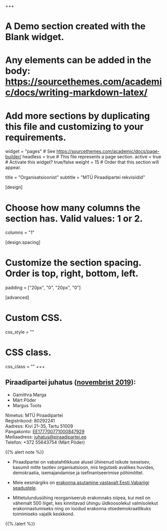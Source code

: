 +++
# A Demo section created with the Blank widget.
# Any elements can be added in the body: https://sourcethemes.com/academic/docs/writing-markdown-latex/
# Add more sections by duplicating this file and customizing to your requirements.

widget = "pages"  # See https://sourcethemes.com/academic/docs/page-builder/
headless = true  # This file represents a page section.
active = true  # Activate this widget? true/false
weight = 15  # Order that this section will appear.

title = "Organisatsioonist"
subtitle = "MTÜ Piraadipartei rekvisiidid"

[design]
  # Choose how many columns the section has. Valid values: 1 or 2.
  columns = "1"

[design.spacing]
  # Customize the section spacing. Order is top, right, bottom, left.
  padding = ["20px", "0", "20px", "0"]

[advanced]
 # Custom CSS. 
 css_style = ""
 
 # CSS class.
 css_class = ""
+++

## Piraadipartei juhatus ([novembrist 2019](/files/3rakiri-juhatus-2019-november.pdf)):

* Gamithra Marga
* Märt Põder
* Margus Toots

Nimetus: MTÜ Piraadipartei  
Registrikood: 80292241  
Aadress: Kivi 21-35, Tartu 51009  
Pangakonto: [EE177700771000847929](/donate)  
Meiliaadress: juhatus@piraadipartei.ee  
Telefon: +372 55643754 (Märt Põder)

{{% alert note %}}
* Piraadipartei on vabatahtlikkuse alusel ühinenud isikute iseseisev, kasumit mitte taotlev organisatsioon, mis tegutseb avalikes huvides, demokraatia, isemajandamise ja isefinantseerimise põhimõttel.

* Meie eesmärgiks on [erakonna asutamine vastavalt Eesti Vabariigi seadustele](/docs/p6hikiri).

* Mittetulundusühing reorganiseerub erakonnaks niipea, kui meil on vähemalt 500 liiget, kes kinnitavad ühingu üldkoosolekul valmisolekut erakonnastumiseks ning on loodud erakonna otsedemokraatlikuks toimimiseks vajalik keskkond.

{{% /alert %}}
